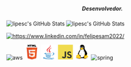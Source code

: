 <h5 align="center">Desenvolvedor.</h5>

<img src="https://github-readme-stats.vercel.app/api/top-langs/?username=lipesc&theme=default&show_icons=true&hide_border=true&layout=compact" alt="lipesc's GitHub Stats" />

<img src="https://streak-stats.demolab.com?user=lipesc&theme=default&hide_border=true" alt="lipesc's GitHub Stats" />
<p align="left">
<a href="https://www.linkedin.com/in/felipesam2022/" target="blank"><img align="center" src="https://raw.githubusercontent.com/rahuldkjain/github-profile-readme-generator/master/src/images/icons/Social/linked-in-alt.svg" alt="https://www.linkedin.com/in/felipesam2022/" height="30" width="40" /></a>
</p>

<p align="left">  <img src="https://www.vectorlogo.zone/logos/amazon_aws/amazon_aws-icon.svg" alt="aws" width="40" height="40"/> </a>   <img src="https://raw.githubusercontent.com/devicons/devicon/master/icons/html5/html5-original-wordmark.svg" alt="html5" width="40" height="40"/> </a>  <img src="https://raw.githubusercontent.com/devicons/devicon/master/icons/java/java-original.svg" alt="java" width="40" height="40"/> </a>  <img src="https://raw.githubusercontent.com/devicons/devicon/master/icons/javascript/javascript-original.svg" alt="javascript" width="40" height="40"/> </a> <img src="https://raw.githubusercontent.com/devicons/devicon/master/icons/linux/linux-original.svg" alt="linux" width="40" height="40"/> </a>   <img src="https://www.vectorlogo.zone/logos/springio/springio-icon.svg" alt="spring" width="40" height="40"/> </a> </p>
